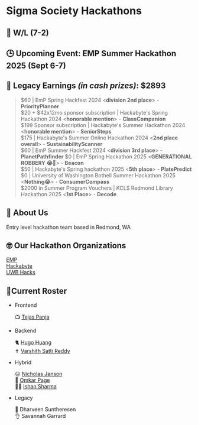 # Sigma Society Hackathons

## 🥇 W/L (7-2)
## 🕒 Upcoming Event: EMP Summer Hackathon 2025 (Sept 6-7)
## 💸 Legacy Earnings ***(in cash prizes)***: $2893
> $60 | EmP Spring Hackfest 2024 <**division 2nd place**> - **PriorityPlanner** <br>
> $20 + $42x12mo sponsor subscription | Hackabyte's Spring Hackathon 2024 <**honorable mention**> - **ClassCompanion** <br>
> $199 Sponsor subscription  | Hackabyte's Summer Hackathon 2024 <**honorable mention**> - **SeniorSteps** <br>
> $175 | Hackabyte's Summer Online Hackathon 2024 <**2nd place overall**> - **SustainabilityScanner** <br>
> $60 | EmP Summer Hackfest 2024 <**division 3rd place**> - **PlanetPathfinder**
> $0 | EmP Spring Hackathon 2025 <**GENERATIONAL ROBBERY 😭🙏**> - **Beacon** <br>
> $50 | Hackabyte's Spring hackathon 2025 <**5th place**> - **PlatePredict** <br>
> $0 | University of Washington Bothell Summer Hackathon 2025 <**Nothing😭**> - **ConsumerCompass** <br>
> $2000 in Summer Program Vouchers | KCLS Redmond Library Hackathon 2025 <**1st Place**> - **Decode**     



## 🗿 About Us
Entry level hackathon team based in Redmond, WA  


## 🤓 Our Hackathon Organizations
<a href="https://emphackfest.org/">EMP</a> <br>
<a href="https://www.hackabyte.org/">Hackabyte</a> <br>
<a href="https://www.uwbhacks.com/">UWB Hacks</a> <br>


## 🤫Current Roster


- Frontend

    📺 <a href="https://github.com/TejasDoesStuff">Tejas Panja</a> 

- Backend
  
    🐈 <a href="https://github.com/ilovecrayons">Hugo Huang</a> </br>
    ✝️ <a href="https://github.com/not-varram">Varshith Satti Reddy</a> 
    

- Hybrid

    😖 <a href="https://github.com/realnick00111">Nicholas Janson</a> <br>
    🐐 <a href="https://github.com/datboi-212">Omkar Page</a> <br>
    🧏‍♂️ <a href="https://github.com/gamedoescool">Ishan Sharma</a> 

    
- Legacy  

    🙉 Dharveen Suntheresen </br>
    👌 Savannah Garrard 



